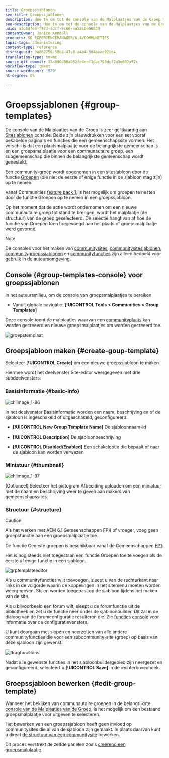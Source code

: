 ```yaml
---
title: Groepssjablonen
seo-title: Groepssjablonen
description: Hoe te om tot de console van de Malplaatjes van de Groep toegang te hebben
seo-description: Hoe te om tot de console van de Malplaatjes van de Groep toegang te hebben
uuid: a3c6dfe6-f973-4dcf-9c66-ea52cbe56630
contentOwner: Janice Kendall
products: SG_EXPERIENCEMANAGER/6.4/COMMUNITIES
topic-tags: administering
content-type: reference
discoiquuid: 9a862756-58e8-47c0-a4b4-5d4aaac021e4
translation-type: tm+mt
source-git-commit: 13d890d08a032fe4eef1dac793dcf2a3e682a52c
workflow-type: tm+mt
source-wordcount: '529'
ht-degree: 0%

---
```



# Groepssjablonen {#group-templates}

De console van de Malplaatjes van de Groep is zeer gelijkaardig aan [Sitesjablonen](sites.md) console. Beide zijn blauwdrukken voor een set vooraf bekabelde pagina&#39;s en functies die een gemeenschapssite vormen. Het verschil is dat een plaatsmalplaatje voor de belangrijkste gemeenschap is en een groepsmalplaatje voor een communautaire groep, een subgemeenschap die binnen de belangrijkste gemeenschap wordt genesteld.

Een community-groep wordt opgenomen in een sitesjabloon door de functie [Groepen](functions.md#groups-function) (die niet de eerste of enige functie in de sjabloon mag zijn) op te nemen.

Vanaf Communities [feature pack 1](deploy-communities.md#latestfeaturepack), is het mogelijk om groepen te nesten door de functie Groepen op te nemen in een groepssjabloon.

Op het moment dat de actie wordt ondernomen om een nieuwe communautaire groep tot stand te brengen, wordt het malplaatje (de structuur) van de groep geselecteerd. De selectie hangt van af hoe de functie van Groepen toen toegevoegd aan het plaats of groepsmalplaatje werd gevormd.

>[!NOTE]
>
>De consoles voor het maken van [communitysites](sites-console.md), [communitysitesjablonen](sites.md), [communitygroepssjablonen](tools-groups.md) en [communityfuncties](functions.md) zijn alleen bedoeld voor gebruik in de auteursomgeving.

## Console {#group-templates-console} voor groepssjablonen

In het auteursmilieu, om de console van groepsmalplaatjes te bereiken

* Vanuit globale navigatie: **[!UICONTROL Tools > Communities > Group Templates]**

Deze console toont de malplaatjes waarvan een [communityplaats](sites-console.md) kan worden gecreeerd en nieuwe groepsmalplaatjes om worden gecreeerd toe.

![groepstemplaat](assets/groupstemplate.png)

## Groepsjabloon maken {#create-goup-template}

Selecteer **[!UICONTROL Create]** om een nieuwe groepssjabloon te maken

Hiermee wordt het deelvenster Site-editor weergegeven met drie subdeelvensters:

### Basisinformatie {#basic-info}

![chlimage_1-96](assets/chlimage_1-96.png)

In het deelvenster Basisinformatie worden een naam, beschrijving en of de sjabloon is ingeschakeld of uitgeschakeld, geconfigureerd:

* **[!UICONTROL New Group Template Name]**
De sjabloonnaam-id

* **[!UICONTROL Description]**
De sjabloonbeschrijving

* **[!UICONTROL Disabled/Enabled]**
Een schakeloptie die bepaalt of naar de sjabloon kan worden verwezen

### Miniatuur {#thumbnail}

![chlimage_1-97](assets/chlimage_1-97.png)

(Optioneel) Selecteer het pictogram Afbeelding uploaden om een miniatuur met de naam en beschrijving weer te geven aan makers van gemeenschapssites.

### Structuur {#structure}

>[!CAUTION]
>
>Als het werken met AEM 6.1 Gemeenschappen FP4 of vroeger, voeg geen groepsfunctie aan een groepsmalplaatje toe.
>
>De functie Geneste groepen is beschikbaar vanaf de Gemeenschappen [FP1](communities.md#latestfeaturepack).
>
>Het is nog steeds niet toegestaan een functie Groepen toe te voegen als de eerste of enige functie in een sjabloon.

![grptemplateeditor](assets/grptemplateeditor.png)

Als u communityfuncties wilt toevoegen, sleept u van de rechterkant naar links in de volgorde waarin de koppelingen in het sitemenu moeten worden weergegeven. Stijlen worden toegepast op de sjabloon tijdens het maken van de site.

Als u bijvoorbeeld een forum wilt, sleept u de forumfunctie uit de bibliotheek en zet u de functie neer onder de sjabloonbuilder. Dit zal in de dialoog van de forumconfiguratie resulteren die. Zie [functies console](functions.md) voor informatie over de configuratievensters.

U kunt doorgaan met slepen en neerzetten van alle andere communityfuncties die voor een subcommunity-site (groep) op basis van deze sjabloon zijn gewenst.

![dragfunctions](assets/dragfunctions.png)

Nadat alle gewenste functies in het sjabloonbuildergebied zijn neergezet en geconfigureerd, selecteert u **[!UICONTROL Save]** in de rechterbovenhoek.

## Groepssjabloon bewerken {#edit-group-template}

Wanneer het bekijken van communautaire groepen in de belangrijkste [console van de Malplaatjes van de Groep](#group-templates-console), is het mogelijk om een bestaand groepsmalplaatje voor uitgeven te selecteren.

Het bewerken van een groepssjabloon heeft geen invloed op communitysites die al van de sjabloon zijn gemaakt. In plaats daarvan kunt u direct [de structuur van een communitysite](sites-console.md#modify-structure) bewerken.

Dit proces verstrekt de zelfde panelen zoals [creërend een groepsmalplaatje](#create-goup-template).
